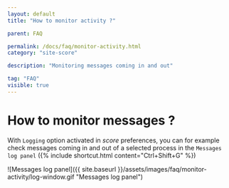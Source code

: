 ```yaml
---
layout: default
title: "How to monitor activity ?"

parent: FAQ

permalink: /docs/faq/monitor-activity.html
category: "site-score"

description: "Monitoring messages coming in and out"

tag: "FAQ"
visible: true
---
```


# How to monitor messages ?

With `Logging` option activated in *score* preferences, you can for example check messages coming in and out of a selected process in the `Messages log panel` ({% include shortcut.html content="Ctrl+Shift+G" %})

![Messages log panel]({{ site.baseurl }}/assets/images/faq/monitor-activity/log-window.gif "Messages log panel")